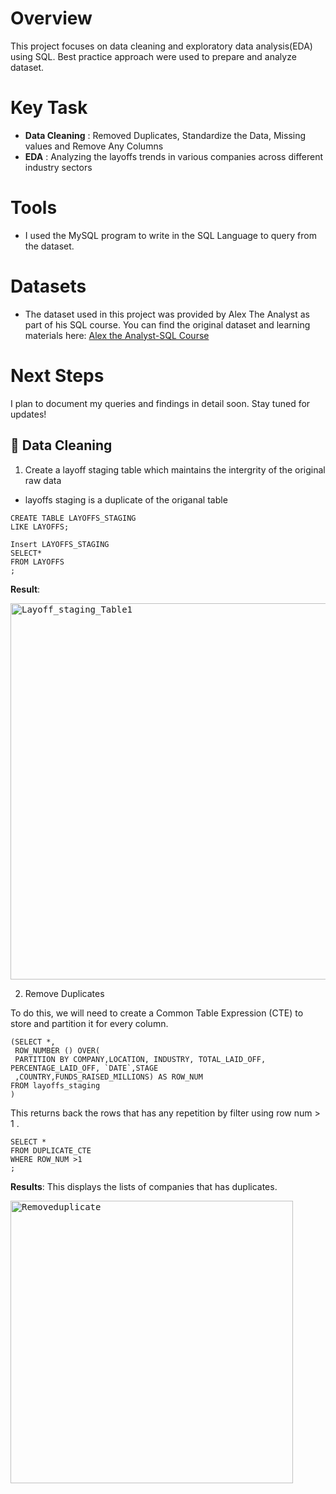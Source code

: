 # Overview 
This project focuses on data cleaning and exploratory data analysis(EDA) using SQL. Best practice approach were used to prepare and analyze dataset.

# Key Task 
- **Data Cleaning** : Removed Duplicates, Standardize the Data, Missing values and Remove Any Columns
- **EDA** : Analyzing the layoffs trends in various companies across different industry sectors

# Tools 
- I used the MySQL program to write in the SQL Language to query from the dataset.

# Datasets 
- The dataset used in this project was provided by Alex The Analyst as part of his SQL course. You can find the original dataset and learning materials here:
  [Alex the Analyst-SQL Course](https://www.youtube.com/watch?v=OT1RErkfLNQ)
  
# Next Steps 
I plan to document my queries and findings in detail soon. Stay tuned for updates!

## 🧹 Data Cleaning 

1. Create a layoff staging table which maintains the intergrity of the original raw data
  - layoffs staging is a duplicate of the origanal table 
```
CREATE TABLE LAYOFFS_STAGING   
LIKE LAYOFFS;

Insert LAYOFFS_STAGING
SELECT*
FROM LAYOFFS
;
```
**Result**: 

<kbd><img width="602" alt="Layoff_staging_Table1" src="https://github.com/user-attachments/assets/af406c6a-620c-409d-927f-869cf7fe74fe" />

2. Remove Duplicates

To do this, we will need to create a Common Table Expression (CTE) to store and partition it for every column. 

```
(SELECT *, 
 ROW_NUMBER () OVER(
 PARTITION BY COMPANY,LOCATION, INDUSTRY, TOTAL_LAID_OFF, PERCENTAGE_LAID_OFF, `DATE`,STAGE
 ,COUNTRY,FUNDS_RAISED_MILLIONS) AS ROW_NUM
FROM layoffs_staging
)
```

 This returns back the rows that has any repetition by filter using row num > 1 .
```
SELECT *
FROM DUPLICATE_CTE
WHERE ROW_NUM >1
;
```

**Results**: 
This displays the lists of companies that has duplicates.

<kbd><img width="452" alt="Removeduplicate" src="https://github.com/user-attachments/assets/aa7f886c-a4fe-4ce2-b735-0941bd6959e7" />

